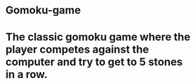 # Gomoku-game
# The classic gomoku game where the player competes against the computer and try to get to 5 stones in a row.
